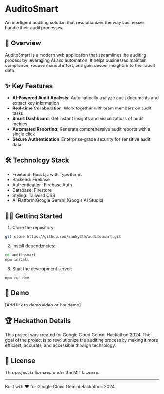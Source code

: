 # AuditoSmart

An intelligent auditing solution that revolutionizes the way businesses handle their audit processes.

## 🚀 Overview

AuditoSmart is a modern web application that streamlines the auditing process by leveraging AI and automation. It helps businesses maintain compliance, reduce manual effort, and gain deeper insights into their audit data.

## ✨ Key Features

- **AI-Powered Audit Analysis**: Automatically analyze audit documents and extract key information
- **Real-time Collaboration**: Work together with team members on audit tasks
- **Smart Dashboard**: Get instant insights and visualizations of audit metrics
- **Automated Reporting**: Generate comprehensive audit reports with a single click
- **Secure Authentication**: Enterprise-grade security for sensitive audit data

## 🛠️ Technology Stack

- Frontend: React.js with TypeScript
- Backend: Firebase
- Authentication: Firebase Auth
- Database: Firestore
- Styling: Tailwind CSS
- AI Platform:Google Gemini (Google AI Studio)

## 🏃‍♂️ Getting Started

1. Clone the repository:

```bash
git clone https://github.com/sanky369/auditosmart.git
```

2. Install dependencies:

```bash
cd auditosmart
npm install
```

3. Start the development server:

```bash
npm run dev
```

## 🎥 Demo

[Add link to demo video or live demo]

## 🏆 Hackathon Details

This project was created for Google Cloud Gemini Hackathon 2024. The goal of the project is to revolutionize the auditing process by making it more efficient, accurate, and accessible through technology.

## 📝 License

This project is licensed under the MIT License.

---

Built with ❤️ for Google Cloud Gemini Hackathon 2024

